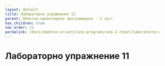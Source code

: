 ```yaml
---
layout: default
title: Лабораторно упражнение 11
parent: Обектно-ориентирано програмиране - 2 част
has_children: true
nav_order: 11
permalink: /docs/obektno-orientirano-programirane-2-chast/laboratorno-uprazhnenie-11
---
```


# Лабораторно упражнение 11

